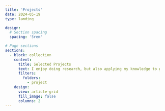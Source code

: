 ```yaml
---
title: 'Projects'
date: 2024-05-19
type: landing

design:
  # Section spacing
  spacing: '5rem'

# Page sections
sections:
  - block: collection
    content:
      title: Selected Projects
      text: I enjoy doing research, but also applying my knowledge to good causes. Here are a selection of projects for which I have been awarded grants, or I have been invited in.
      filters:
        folders:
          - project
    design:
      view: article-grid
      fill_image: false
      columns: 2
---
```

